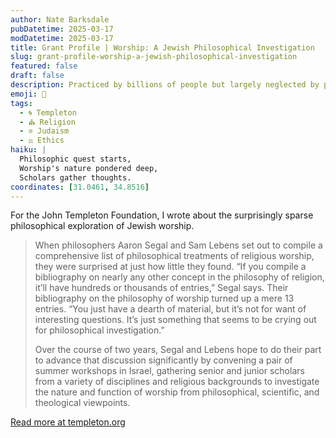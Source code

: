 ```yaml
---
author: Nate Barksdale
pubDatetime: 2025-03-17
modDatetime: 2025-03-17
title: Grant Profile | Worship: A Jewish Philosophical Investigation
slug: grant-profile-worship-a-jewish-philosophical-investigation
featured: false
draft: false
description: Practiced by billions of people but largely neglected by philosophers and social scientists, worship is ripe for a new wave of interdisciplinary study
emoji: 🕍
tags:
  - 🌀 Templeton
  - ⛪ Religion
  - ✡️ Judaism
  - ⚖️ Ethics
haiku: |
  Philosophic quest starts,  
  Worship's nature pondered deep,  
  Scholars gather thoughts.
coordinates: [31.0461, 34.8516]
---
```


For the John Templeton Foundation, I wrote about the surprisingly sparse philosophical exploration of Jewish worship.

> When philosophers Aaron Segal and Sam Lebens set out to compile a comprehensive list of philosophical treatments of religious worship, they were surprised at just how little they found. “If you compile a bibliography on nearly any other concept in the philosophy of religion, it’ll have hundreds or thousands of entries,” Segal says. Their bibliography on the philosophy of worship turned up a mere 13 entries. “You just have a dearth of material, but it’s not for want of interesting questions. It’s just something that seems to be crying out for philosophical investigation.”
>
> Over the course of two years, Segal and Lebens hope to do their part to advance that discussion significantly by convening a pair of summer workshops in Israel, gathering senior and junior scholars from a variety of disciplines and religious backgrounds to investigate the nature and function of worship from philosophical, scientific, and theological viewpoints.

[Read more at templeton.org](https://www.templeton.org/grant/worship-a-jewish-philosophical-investigation)
